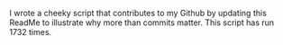 I wrote a cheeky script that contributes to my Github by updating this ReadMe to illustrate why more than commits matter. This script has run 1732 times.